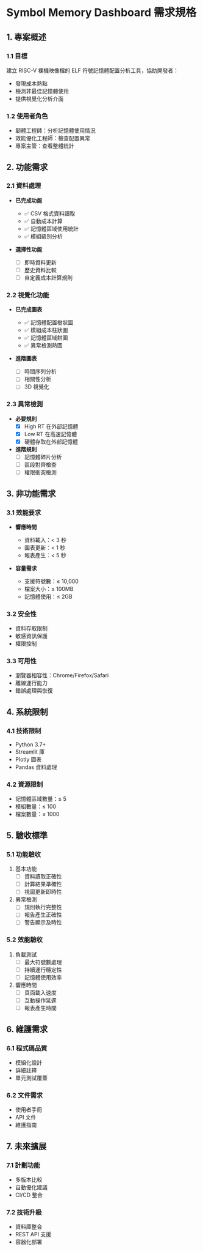 # Symbol Memory Dashboard 需求規格

## 1. 專案概述

### 1.1 目標
建立 RISC-V 裸機映像檔的 ELF 符號記憶體配置分析工具，協助開發者：
- 發現成本熱點
- 檢測非最佳記憶體使用
- 提供視覺化分析介面

### 1.2 使用者角色
- 韌體工程師：分析記憶體使用情況
- 效能優化工程師：檢查配置異常
- 專案主管：查看整體統計

## 2. 功能需求

### 2.1 資料處理
- **已完成功能**
  - ✅ CSV 格式資料讀取
  - ✅ 自動成本計算
  - ✅ 記憶體區域使用統計
  - ✅ 模組級別分析

- **選擇性功能**
  - [ ] 即時資料更新
  - [ ] 歷史資料比較
  - [ ] 自定義成本計算規則

### 2.2 視覺化功能
- **已完成圖表**
  - ✅ 記憶體配置樹狀圖
  - ✅ 模組成本柱狀圖
  - ✅ 記憶體區域餅圖
  - ✅ 異常檢測熱圖

- **進階圖表**
  - [ ] 時間序列分析
  - [ ] 相關性分析
  - [ ] 3D 視覺化

### 2.3 異常檢測
- **必要規則**
  - [x] High RT 在外部記憶體
  - [x] Low RT 在高速記憶體
  - [x] 硬體存取在外部記憶體

- **進階規則**
  - [ ] 記憶體碎片分析
  - [ ] 區段對齊檢查
  - [ ] 權限衝突檢測

## 3. 非功能需求

### 3.1 效能要求
- **響應時間**
  - 資料載入：< 3 秒
  - 圖表更新：< 1 秒
  - 報表產生：< 5 秒

- **容量需求**
  - 支援符號數：≤ 10,000
  - 檔案大小：≤ 100MB
  - 記憶體使用：≤ 2GB

### 3.2 安全性
- 資料存取限制
- 敏感資訊保護
- 權限控制

### 3.3 可用性
- 瀏覽器相容性：Chrome/Firefox/Safari
- 離線運行能力
- 錯誤處理與恢復

## 4. 系統限制

### 4.1 技術限制
- Python 3.7+
- Streamlit 庫
- Plotly 圖表
- Pandas 資料處理

### 4.2 資源限制
- 記憶體區域數量：≤ 5
- 模組數量：≤ 100
- 檔案數量：≤ 1000

## 5. 驗收標準

### 5.1 功能驗收
1. 基本功能
   - [ ] 資料讀取正確性
   - [ ] 計算結果準確性
   - [ ] 視圖更新即時性

2. 異常檢測
   - [ ] 規則執行完整性
   - [ ] 報告產生正確性
   - [ ] 警告顯示及時性

### 5.2 效能驗收
1. 負載測試
   - [ ] 最大符號數處理
   - [ ] 持續運行穩定性
   - [ ] 記憶體使用效率

2. 響應時間
   - [ ] 頁面載入速度
   - [ ] 互動操作延遲
   - [ ] 報表產生時間

## 6. 維護需求

### 6.1 程式碼品質
- 模組化設計
- 詳細註釋
- 單元測試覆蓋

### 6.2 文件需求
- 使用者手冊
- API 文件
- 維護指南

## 7. 未來擴展

### 7.1 計劃功能
- 多版本比較
- 自動優化建議
- CI/CD 整合

### 7.2 技術升級
- 資料庫整合
- REST API 支援
- 容器化部署